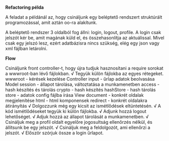 **Refactoring példa**

A feladat a példánál az, hogy csináljunk egy beléptető rendszert struktúrált programozással, amit aztán oo-ra alakítunk.

A beléptető rendszer 3 oldalból fog állni: login, logout, profile.
A login csak jelszót kér be, amit magának küld el, és összehasonlítja az aktuálissal. Mivel csak egy jelszó lesz, ezért adatbázisra nincs szükség, elég egy json vagy xml fájlban letárolni.

**Flow**

Csináljunk front controller-t, hogy újra tudjuk hasznosítani a require sorokat a wwwroot-ban lévő fájlokban.
&#8730; Tegyük külön fájlokba az egyes rétegeket.
    wwwroot - kérések kezelése
        Controller
            input - űrlap adatok beolvasása
        Model
            session - állapot tárolása, változtatása a munkamenetben
                access - hash készítés és tárolás
                    crypto - hash készítés
                    hashStore - hash tárolás
                        store - adatok config fájlba írása
        View
            document - konkrét oldalak megjelenítése
                html - html komponensek
            redirect - konkrét oldalakra átirányítás
&#8730; Dolgozzunk még egy kicsit az ismétlődések eltüntetésén.
&#8730; A kód ismétlődéseket tegyük ki külön fájlokba.
&#8730; Adjunk hozzá logout lehetőséget.
&#8730; Adjuk hozzá az állapot tárolását a munkamenetben.
&#8730; Csináljuk meg a profil oldalt egyelőre jogosultság ellenőrzés nélkül, és állítsunk be egy jelszót.
&#8730; Csináljuk meg a feldolgozót, ami ellenőrzi a jelszót.
&#8730; Először szórjuk össze a login űrlapot.